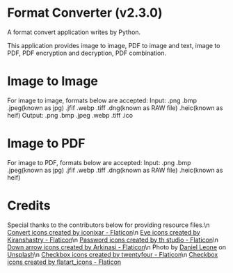 # Format Converter (v2.3.0)
A format convert application writes by Python.

This application provides image to image, PDF to image and text, image to PDF, PDF encryption and decryption, PDF combination.

# Image to Image
For image to image, formats below are accepted:
Input: .png .bmp .jpeg(known as jpg) .jfif .webp .tiff .dng(known as RAW file) .heic(known as heif)
Output: .png .bmp .jpeg .webp .tiff .ico

# Image to PDF
For image to PDF, formats below are accepted:
Input: .png .bmp .jpeg(known as jpg) .jfif .webp .tiff .dng(known as RAW file) .heic(known as heif)

# Credits
Special thanks to the contributors below for providing resource files.\n
<a href="https://www.flaticon.com/free-icons/convert" title='convert icons'>Convert icons created by iconixar - Flaticon</a>\n
<a href="https://www.flaticon.com/free-icons/eye" title="eye icons">Eye icons created by Kiranshastry - Flaticon</a>\n
<a href="https://www.flaticon.com/free-icons/password" title="password icons">Password icons created by th studio - Flaticon</a>\n
<a href="https://www.flaticon.com/free-icons/down-arrow" title="down arrow icons">Down arrow icons created by Arkinasi - Flaticon</a>\n
Photo by <a href="https://unsplash.com/@danielleone?utm_source=unsplash&utm_medium=referral&utm_content=creditCopyText">Daniel Leone</a> on <a href="https://unsplash.com/images/nature/mountain?utm_source=unsplash&utm_medium=referral&utm_content=creditCopyText">Unsplash</a>\n
<a href="https://www.flaticon.com/free-icons/checkbox" title="checkbox icons">Checkbox icons created by twentyfour - Flaticon</a>\n
<a href="https://www.flaticon.com/free-icons/checkbox" title="checkbox icons">Checkbox icons created by flatart_icons - Flaticon</a>
